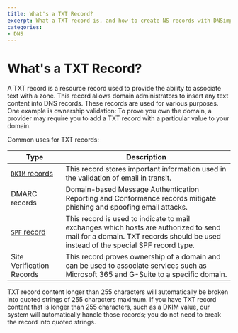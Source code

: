 ```yaml
---
title: What's a TXT Record?
excerpt: What a TXT record is, and how to create NS records with DNSimple.
categories:
- DNS
---
```


# What's a TXT Record?

A TXT record is a resource record used to provide the ability to associate text with a zone. This record allows domain administrators to insert any text content into DNS records. These records are used for various purposes. One example is ownership validation: To prove you own the domain, a provider may require you to add a TXT record with a particular value to your domain.

Common uses for TXT records:

| Type | Description |
|------|-------------|
| [`DKIM` records](/articles/dkim-record) | This record stores important information used in the validation of email in transit. |
| DMARC records | Domain-based Message Authentication Reporting and Conformance records mitigate phishing and spoofing email attacks. |
| [`SPF` record](/articles/spf-record/) | This record is used to indicate to mail exchanges which hosts are authorized to send mail for a domain. TXT records should be used instead of the special SPF record type. |
| Site Verification Records | This record proves ownership of a domain and can be used to associate services such as Microsoft 365 and G-Suite to a specific domain. |

TXT record content longer than 255 characters will automatically be broken into quoted strings of 255 characters maximum. If you have TXT record content that is longer than 255 characters, such as a DKIM value, our system will automatically handle those records; you do not need to break the record into quoted strings.
